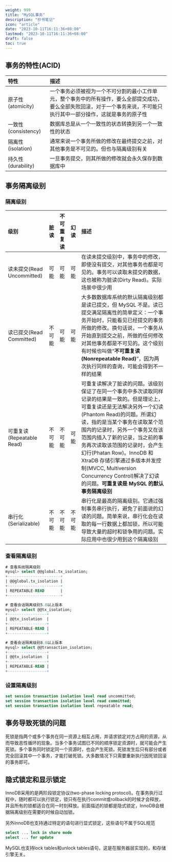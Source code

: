 ```yaml
---
weight: 999
title: "MySQL事务"
description: "抄书笔记"
icon: "article"
date: "2023-10-11T16:11:36+08:00"
lastmod: "2023-10-11T16:11:36+08:00"
draft: false
toc: true
---
```


## 事务的特性(ACID)

| 特性                | 描述                                                                                                                                                                     |
| :------------------ | :----------------------------------------------------------------------------------------------------------------------------------------------------------------------- |
| 原子性(atomicity)   | 一个事务必须被视为一个不可分割的最小工作单元，整个事务中的所有操作，要么全部提交成功，要么全部失败回滚，对于一个事务来说，不可能只执行其中一部分操作，这就是事务的原子性 |
| 一致性(consistency) | 数据库总是从一个一致性的状态转换到另一个一致性的状态                                                                                                                     |
| 隔离性(isolation)   | 通常来说一个事务所做的修改在最终提交之前，对其他事务是不可见的。但也与隔离级别有关                                                                                       |
| 持久性(durability)  | 一旦事务提交，则其所做的修改就会永久保存到数据库中                                                                                                                       |

## 事务隔离级别

### 隔离级别

| 级别                       | 脏读   | 不可重复读 | 幻读   | 描述                                                                                                                                                                                                                                                                                                                                                                                                                                                       |
| :------------------------- | :----- | :--------- | :----- | :--------------------------------------------------------------------------------------------------------------------------------------------------------------------------------------------------------------------------------------------------------------------------------------------------------------------------------------------------------------------------------------------------------------------------------------------------------- |
| 读未提交(Read Uncommitted) | 可能   | 可能       | 可能   | 在读未提交级别中，事务中的修改，即使没有提交，对其他事务也都是可见的。事务可以读取未提交的数据，这也被称为脏读(Dirty Read)。实际场景中很少用                                                                                                                                                                                                                                                                                                               |
| 读已提交(Read Committed)   | 不可能 | 可能       | 可能   | 大多数数据库系统的默认隔离级别都是读已提交，但 MySQL 不是。读已提交满足隔离性的简单定义：一个事务开始时，只能看见已经提交的事务所做的修改。换句话说，一个事务从开始直到提交之前，所做的任何修改对其他事务都是不可见的。这个级别有时候也叫做“**不可重复读(Nonrepeatable Read)**”，因为两次执行同样的查询，可能会得到不一样的结果                                                                                                                            |
| 可重复读(Repeatable Read)  | 不可能 | 不可能     | 可能   | 可重复读解决了脏读的问题。该级别保证了在同一个事务中多次读取同样记录的结果是一致的。但是理论上，可重复读还是无法解决另外一个幻读(Phantom Read)的问题。所谓幻读，指的是当某个事务在读取某个范围内的记录时，另外一个事务又在该范围内插入了新的记录，当之前的事务再次读取该范围的记录时，会产生幻行(Phatan Row)。InnoDB 和 XtraDB 存储引擎通过多版本并发控制(MVCC, Multiversion Concurrency Control)解决了幻读的问题。**可重复读是 MySQL 的默认事务隔离级别** |
| 串行化(Serializable)       | 不可能 | 不可能     | 不可能 | 串行化是最高的隔离级别。它通过强制事务串行执行，避免了前面说的幻读的问题。简单来说，串行化会在读取的每一行数据上都加锁，所以可能导致大量的超时和锁争用的问题。实际应用中也很少用到这个隔离级别                                                                                                                                                  

### 查看隔离级别
```SQL
# 查看系统隔离级别
mysql> select @@global.tx_isolation;
+-----------------------+
| @@global.tx_isolation |
+-----------------------+
| REPEATABLE-READ       |
+-----------------------+

# 查看会话隔离级别5.0以上版本
mysql> select @@tx_isolation;
+-----------------+
| @@tx_isolation  |
+-----------------+
| REPEATABLE-READ |
+-----------------+

# 查看会话隔离级别8.0以上版本
mysql> select @@transaction_isolation;
+-----------------+
| @@tx_isolation  |
+-----------------+
| REPEATABLE-READ |
+-----------------+
``` 

### 设置隔离级别
```SQL
set session transaction isolation level read uncommitted;
set session transaction isolation level read committed;
set session transaction isolation level repeatable read;
```

## 事务导致死锁的问题

死锁是指两个或多个事务在同一资源上相互占用，并请求锁定对方占用的资源，从而导致恶性循环的现象。当多个事务试图已不同的顺序锁定资源时，就可能会产生死锁。多个事务同时锁定同一个资源时，也会产生死锁。死锁发生后只有部分或者完全回滚其中一个事务，才能打破死锁。大多数情况下只需要重新执行因死锁回滚的事务即可。


## 隐式锁定和显示锁定

InnoDB采用的是两阶段锁定协议(two-phase locking protocol)。在事务执行过程中，随时都可以执行锁定，锁只有在执行commit或rollback的时候才会释放，并且所有的锁都适合在同一时刻释放。前面描述的锁都是隐式锁定，InnoDB会根据隔离级别在需要的时候自动加锁。

另外InnoDB也支持通过特定的语句进行显式锁定，这些语句不属于SQL规范
```SQL
select ... lock in share mode
select ... for update
```

MySQL也支持lock tables和unlock tables语句，这是在服务器层实现的，和存储引擎无关。